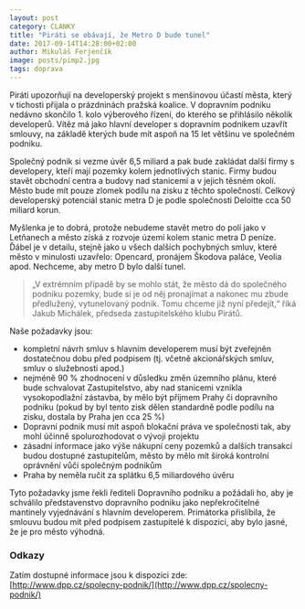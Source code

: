 ```yaml
---
layout: post
category: CLANKY
title: "Piráti se obávají, že Metro D bude tunel"
date: 2017-09-14T14:28:00+02:00
author: Mikuláš Ferjenčík
image: posts/pimp2.jpg
tags: doprava
---
```


Piráti upozorňují na developerský projekt s menšinovou účastí města, který v tichosti přijala o prázdninách pražská koalice. V dopravním podniku nedávno skončilo 1. kolo výberového řízení, do kterého se přihlásilo několik developerů. Vítěz má jako hlavní developer s dopravním podnikem uzavřít smlouvy, na základě kterých bude mít aspoň na 15 let většinu ve společném podniku. 

Společný podnik si vezme úvěr 6,5 miliard a pak bude zakládat další firmy s developery, kteří mají pozemky kolem jednotlivých stanic. Firmy budou stavět obchodní centra a budovy nad stanicemi a v jejich těsném okolí. Město bude mít pouze zlomek podílu na zisku z těchto společností. Celkový developerský potenciál stanic metra D je podle společnosti Deloitte cca 50 miliard korun.

Myšlenka je to dobrá, protože nebudeme stavět metro do polí jako v Letňanech a město získá z rozvoje území kolem stanic metra D peníze. Ďábel je v detailu, stejně jako u všech dalších pochybných smluv, které město v minulosti uzavřelo: Opencard, pronájem Škodova paláce, Veolia apod. Nechceme, aby metro D bylo další tunel.

> „V extrémním případě by se mohlo stát, že město dá do společného podniku pozemky, bude si je od něj pronajímat a nakonec mu zbude předlužený, vytunelovaný podnik. Tomu chceme již nyní předejít,“ říká Jakub Michálek, předseda zastupitelského klubu Pirátů. 

Naše požadavky jsou:

- kompletní návrh smluv s hlavním developerem musí být zveřejněn dostatečnou dobu před podpisem (tj. včetně akcionářských smluv, smluv o služebnosti apod.)
- nejméně 90 % zhodnocení v důsledku změn územního plánu, které bude schvalovat Zastupitelstvo, aby nad stanicemi vznikla vysokopodlažní zástavba, by mělo být příjmem Prahy či dopravního podniku (pokud by byl tento zisk dělen standardně podle podílu na zisku, dostala by Praha jen cca 25 %)
- Dopravní podnik musí mít aspoň blokační práva ve společnosti tak, aby mohl účinně spolurozhodovat o vývoji projektu
- zásadní informace jako výše nákupní ceny pozemků a dalších transakcí budou dostupné zastupitelům, město by mělo mít široká kontrolní oprávnění vůči společným podnikům
- Praha by neměla ručit za splátku 6,5 miliardového úvěru

Tyto požadavky jsme řekli řediteli Dopravního podniku a požádali ho, aby je schválilo představenstvo dopravního podniku jako nepřekročitelné mantinely vyjednávání s hlavním developerem. Primátorka přislíbila, že smlouvu budou mít před podpisem zastupitelé k dispozici, aby bylo jasné, že je pro město výhodná.

### Odkazy

Zatím dostupné informace jsou k dispozici zde: [http://www.dpp.cz/spolecny-podnik/](http://www.dpp.cz/spolecny-podnik/)
